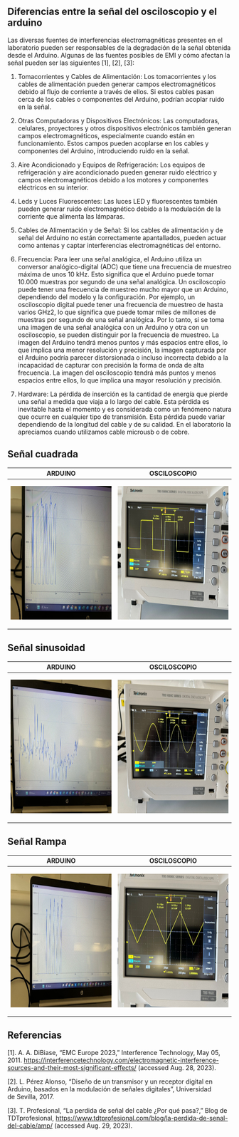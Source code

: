 ## Diferencias entre la señal del osciloscopio y el arduino

Las diversas fuentes de interferencias electromagnéticas presentes en el laboratorio pueden ser responsables de la degradación de la señal obtenida desde el Arduino. Algunas de las fuentes posibles de EMI y cómo afectan la señal pueden ser las siguientes [1], [2], [3]:

1. Tomacorrientes y Cables de Alimentación: Los tomacorrientes y los cables de alimentación pueden generar campos electromagnéticos debido al flujo de corriente a través de ellos. Si estos cables pasan cerca de los cables o componentes del Arduino, podrían acoplar ruido en la señal.

2. Otras Computadoras y Dispositivos Electrónicos: Las computadoras, celulares, proyectores y otros dispositivos electrónicos también generan campos electromagnéticos, especialmente cuando están en funcionamiento. Estos campos pueden acoplarse en los cables y componentes del Arduino, introduciendo ruido en la señal.

3. Aire Acondicionado y Equipos de Refrigeración: Los equipos de refrigeración y aire acondicionado pueden generar ruido eléctrico y campos electromagnéticos debido a los motores y componentes eléctricos en su interior.

4. Leds y Luces Fluorescentes: Las luces LED y fluorescentes también pueden generar ruido electromagnético debido a la modulación de la corriente que alimenta las lámparas.

5. Cables de Alimentación y de Señal: Si los cables de alimentación y de señal del Arduino no están correctamente apantallados, pueden actuar como antenas y captar interferencias electromagnéticas del entorno.

6. Frecuencia: Para leer una señal analógica, el Arduino utiliza un conversor analógico-digital (ADC) que tiene una frecuencia de muestreo máxima de unos 10 kHz. Esto significa que el Arduino puede tomar 10.000 muestras por segundo de una señal analógica.
Un osciloscopio puede tener una frecuencia de muestreo mucho mayor que un Arduino, dependiendo del modelo y la configuración. Por ejemplo, un osciloscopio digital puede tener una frecuencia de muestreo de hasta varios GHz2, lo que significa que puede tomar miles de millones de muestras por segundo de una señal analógica.
Por lo tanto, si se toma una imagen de una señal analógica con un Arduino y otra con un osciloscopio, se pueden distinguir por la frecuencia de muestreo. La imagen del Arduino tendrá menos puntos y más espacios entre ellos, lo que implica una menor resolución y precisión, la imagen capturada por el Arduino podría parecer distorsionada o incluso incorrecta debido a la incapacidad de capturar con precisión la forma de onda de alta frecuencia. La imagen del osciloscopio tendrá más puntos y menos espacios entre ellos, lo que implica una mayor resolución y precisión.

7. Hardware:  La pérdida de inserción es la cantidad de energía que pierde una señal a medida que viaja a lo largo del cable. Esta pérdida es inevitable hasta el momento y es considerada como un fenómeno natura que ocurre en cualquier tipo de transmisión. Esta pérdida puede variar dependiendo de la longitud del cable y de su calidad. En el laboratorio la apreciamos cuando utilizamos cable microusb o de cobre.

## Señal cuadrada

| ARDUINO             | OSCILOSCOPIO                                              |
| ----------------- | ------------------------------------------------------------------ |
| <p align="justify"> <img src="img/Senalcuadrada_ardu.jpg" height="300"> | <img src="img/Senalcuadrada_osci.jpg" height="300">



## Señal sinusoidad

| ARDUINO             | OSCILOSCOPIO                                              |
| ----------------- | ------------------------------------------------------------------ |
| <p align="justify"> <img src="img/SenalSinusoidal_ardu.jpg" height="300"> | <img src="img/SenalSinusoidad_osci.jpg" height="300">


## Señal Rampa

| ARDUINO             | OSCILOSCOPIO                                              |
| ----------------- | ------------------------------------------------------------------ |
| <p align="justify"> <img src="img/Rampa_ardu.jpg" height="300"> | <img src="img/Rampa_osci.jpg" height="300">


## Referencias

[1]. A. A. DiBiase, “EMC Europe 2023,” Interference Technology, May 05, 2011. https://interferencetechnology.com/electromagnetic-interference-sources-and-their-most-significant-effects/ (accessed Aug. 28, 2023).

[2]. L. Pérez Alonso, “Diseño de un transmisor y un receptor digital en Arduino, basados en la modulación de señales digitales”, Universidad de Sevilla, 2017.

[3]. T. Profesional, “La perdida de señal del cable ¿Por qué pasa?,” Blog de TDTprofesional, https://www.tdtprofesional.com/blog/la-perdida-de-senal-del-cable/amp/ (accessed Aug. 29, 2023).